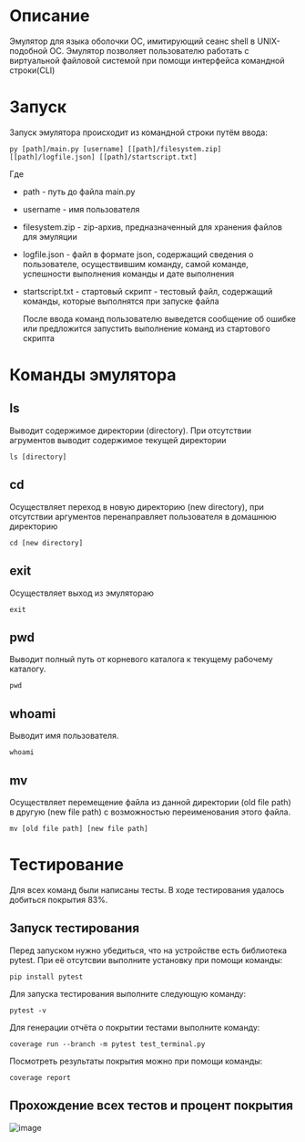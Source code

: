 # Описание
Эмулятор для языка оболочки ОС, имитирующий сеанс shell в UNIX-подобной ОС. Эмулятор позволяет пользователю работать с виртуальной файловой системой при помощи интерфейса командной строки(CLI)

# Запуск
Запуск эмулятора происходит из командной строки путём ввода:
```
py [path]/main.py [username] [[path]/filesystem.zip] [[path]/logfile.json] [[path]/startscript.txt]
```
Где
* path - путь до файла main.py
* username - имя пользователя
* filesystem.zip - zip-архив, предназначенный для хранения файлов для эмуляции
* logfile.json - файл в формате json, содержащий сведения о пользователе, осуществившим команду, самой команде, успешности выполнения команды и дате выполнения
* startscript.txt - стартовый скрипт - тестовый файл, содержащий команды, которые выполнятся при запуске файла

  После ввода команд пользователю выведется сообщение об ошибке или предложится запустить выполнение команд из стартового скрипта

# Команды эмулятора

## ls

Выводит содержимое директории (directory). При отсутствии агрументов выводит содержимое текущей директории

```
ls [directory]
```

## cd

Осуществляет переход в новую директорию (new directory), при отсутствии аргументов перенаправляет пользователя в домашнюю директорию

```
cd [new directory]
```

## exit

Осуществляет выход из эмулятораю

```
exit
```

## pwd

Выводит полный путь от корневого каталога к текущему рабочему каталогу.

```
pwd
```
## whoami

Выводит имя пользователя.

```
whoami
```

## mv

Осуществляет перемещение файла из данной директории (old file path) в другую (new file path) с возможностью переименования этого файла.

```
mv [old file path] [new file path]
```

# Тестирование
Для всех команд были написаны тесты. В ходе тестирования удалось добиться покрытия 83%.

## Запуск тестирования

Перед запуском нужно убедиться, что на устройстве есть библиотека pytest. При её отсутсвии выполните установку при помощи команды:

```
pip install pytest
```

Для запуска тестирования выполните следующую команду:

```
pytest -v
```

Для генерации отчёта о покрытии тестами выполните команду:

```
coverage run --branch -m pytest test_terminal.py
```

Посмотреть результаты покрытия можно при помощи команды:

```
coverage report
```

## Прохождение всех тестов и процент покрытия
![image](https://github.com/user-attachments/assets/279cdaec-b536-4db5-bb7a-32e52783cdef)


